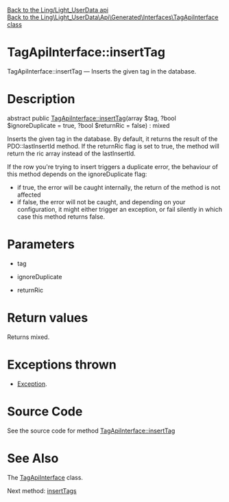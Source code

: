 [Back to the Ling/Light_UserData api](https://github.com/lingtalfi/Light_UserData/blob/master/doc/api/Ling/Light_UserData.md)<br>
[Back to the Ling\Light_UserData\Api\Generated\Interfaces\TagApiInterface class](https://github.com/lingtalfi/Light_UserData/blob/master/doc/api/Ling/Light_UserData/Api/Generated/Interfaces/TagApiInterface.md)


TagApiInterface::insertTag
================



TagApiInterface::insertTag — Inserts the given tag in the database.




Description
================


abstract public [TagApiInterface::insertTag](https://github.com/lingtalfi/Light_UserData/blob/master/doc/api/Ling/Light_UserData/Api/Generated/Interfaces/TagApiInterface/insertTag.md)(array $tag, ?bool $ignoreDuplicate = true, ?bool $returnRic = false) : mixed




Inserts the given tag in the database.
By default, it returns the result of the PDO::lastInsertId method.
If the returnRic flag is set to true, the method will return the ric array instead of the lastInsertId.


If the row you're trying to insert triggers a duplicate error, the behaviour of this method depends on
the ignoreDuplicate flag:
- if true, the error will be caught internally, the return of the method is not affected
- if false, the error will not be caught, and depending on your configuration, it might either
         trigger an exception, or fail silently in which case this method returns false.




Parameters
================


- tag

    

- ignoreDuplicate

    

- returnRic

    


Return values
================

Returns mixed.


Exceptions thrown
================

- [Exception](http://php.net/manual/en/class.exception.php).&nbsp;







Source Code
===========
See the source code for method [TagApiInterface::insertTag](https://github.com/lingtalfi/Light_UserData/blob/master/Api/Generated/Interfaces/TagApiInterface.php#L35-L35)


See Also
================

The [TagApiInterface](https://github.com/lingtalfi/Light_UserData/blob/master/doc/api/Ling/Light_UserData/Api/Generated/Interfaces/TagApiInterface.md) class.

Next method: [insertTags](https://github.com/lingtalfi/Light_UserData/blob/master/doc/api/Ling/Light_UserData/Api/Generated/Interfaces/TagApiInterface/insertTags.md)<br>

